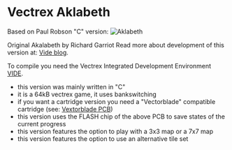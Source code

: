 # Vectrex Aklabeth
Based on Paul Robson "C" version:
![Aklabeth](https://web.archive.org/web/20071227005501/http://www.autismuk.freeserve.co.uk/)

Original Akalabeth by Richard Garriot
Read more about development of this version at: [Vide blog](http://vide.malban.de/tag/aklabeth).

To compile you need the Vectrex Integrated Development Environment [VIDE](http://vide.malban.de/).

- this version was mainly written in "C"
- it is a 64kB vectrex game, it uses bankswitching 
- if you want a cartridge version you need a "Vectorblade" compatible cartridge (see: [Vextorblade PCB](http://vide.malban.de/vectorblade/building-vectorblade/vectorblade-build-the-hardware))
- this version uses the FLASH chip of the above PCB to save states of the current progress
- this version features the option to play with a 3x3 map or a 7x7 map
- this version features the option to use an alternative tile set

